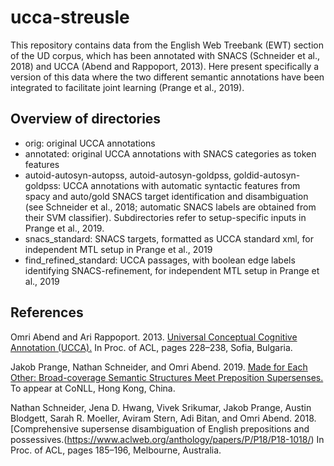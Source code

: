 # ucca-streusle

This repository contains data from the English Web Treebank (EWT) section of the UD corpus, which has been annotated with SNACS (Schneider et al., 2018) and UCCA (Abend and Rappoport, 2013).
Here present specifically a version of this data where the two different semantic annotations have been integrated to facilitate joint learning (Prange et al., 2019).

## Overview of directories

- orig: original UCCA annotations
- annotated: original UCCA annotations with SNACS categories as token features
-	autoid-autosyn-autopss, autoid-autosyn-goldpss, goldid-autosyn-goldpss: UCCA annotations with automatic syntactic features from spacy and auto/gold SNACS target identification and disambiguation (see Schneider et al., 2018; automatic SNACS labels are obtained from their SVM classifier). Subdirectories refer to setup-specific inputs in Prange et al., 2019.
- snacs_standard: SNACS targets, formatted as UCCA standard xml, for independent MTL setup in Prange et al., 2019
- find_refined_standard: UCCA passages, with boolean edge labels identifying SNACS-refinement, for independent MTL setup in Prange et al., 2019

## References

Omri Abend and Ari Rappoport. 2013. [Universal Conceptual Cognitive Annotation (UCCA).](https://www.aclweb.org/anthology/P13-1023/) 
In Proc. of ACL, pages 228–238, Sofia, Bulgaria.

Jakob Prange, Nathan Schneider, and Omri Abend. 2019. [Made for Each Other: Broad-coverage Semantic Structures Meet Preposition Supersenses.](https://arxiv.org/abs/1909.08796)
To appear at CoNLL, Hong Kong, China.

Nathan Schneider, Jena D. Hwang, Vivek Srikumar, Jakob Prange, Austin Blodgett, Sarah R. Moeller, Aviram Stern, Adi Bitan, and Omri Abend. 2018. [Comprehensive supersense disambiguation of English prepositions and possessives.(https://www.aclweb.org/anthology/papers/P/P18/P18-1018/)
In Proc. of ACL, pages 185–196, Melbourne, Australia.
